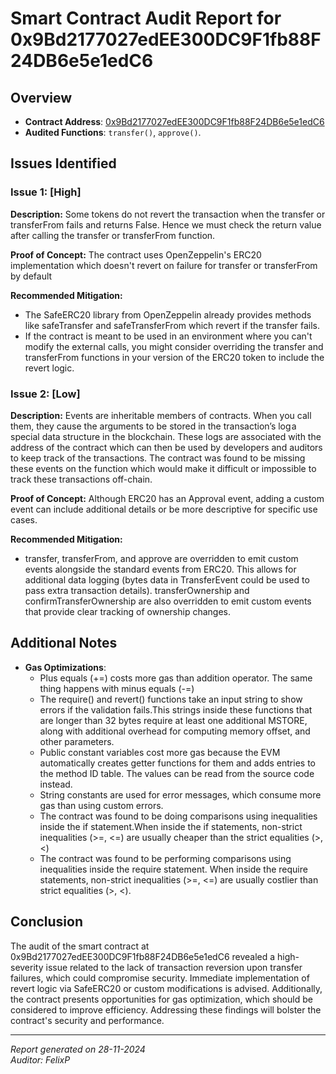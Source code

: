# Smart Contract Audit Report for 0x9Bd2177027edEE300DC9F1fb88F24DB6e5e1edC6

## Overview
- **Contract Address**: [0x9Bd2177027edEE300DC9F1fb88F24DB6e5e1edC6](https://etherscan.io/address/0x9Bd2177027edEE300DC9F1fb88F24DB6e5e1edC6)
- **Audited Functions**: `transfer()`, `approve()`.

## Issues Identified

### Issue 1: [High]
**Description:** 
Some tokens do not revert the transaction when the transfer or transferFrom fails and returns False. Hence we must check the return value after calling the transfer or transferFrom function.

**Proof of Concept:** 
The contract uses OpenZeppelin's ERC20 implementation which doesn't revert on failure for transfer or transferFrom by default

**Recommended Mitigation:**
- The SafeERC20 library from OpenZeppelin already provides methods like safeTransfer and safeTransferFrom which revert if the transfer fails.
- If the contract is meant to be used in an environment where you can't modify the external calls, you might consider overriding the transfer and transferFrom functions in your version of the ERC20 token to include the revert logic.

### Issue 2: [Low]
**Description:** 
Events are inheritable members of contracts. When you call them, they cause the arguments to be stored in the transaction’s log a special data structure in the blockchain.
These logs are associated with the address of the contract which can then be used by developers and auditors to keep track of the transactions.
The contract was found to be missing these events on the function which would make it difficult or impossible to track these transactions off-chain.

**Proof of Concept:** 
Although ERC20 has an Approval event, adding a custom event can include additional details or be more descriptive for specific use cases.

**Recommended Mitigation:**
- transfer, transferFrom, and approve are overridden to emit custom events alongside the standard events from ERC20. This allows for additional data logging (bytes data in TransferEvent could be used to pass extra transaction details).
transferOwnership and confirmTransferOwnership are also overridden to emit custom events that provide clear tracking of ownership changes.


## Additional Notes

- **Gas Optimizations**: 
  - Plus equals (+=) costs more gas than addition operator. The same thing happens with minus equals (-=)
  -	The require() and revert() functions take an input string to show errors if the validation fails.This strings inside these functions that are longer than 32 bytes require at least one additional MSTORE, along with additional overhead for computing memory offset, and other parameters.
  - Public constant variables cost more gas because the EVM automatically creates getter functions for them and adds entries to the method ID table. The values can be read from the source code instead. 
  - String constants are used for error messages, which consume more gas than using custom errors. 
  - The contract was found to be doing comparisons using inequalities inside the if statement.When inside the if statements, non-strict inequalities (>=, <=) are usually cheaper than the strict equalities (>, <)
  - The contract was found to be performing comparisons using inequalities inside the require statement. When inside the require statements, non-strict inequalities (>=, <=) are usually costlier than strict equalities (>, <).


## Conclusion

The audit of the smart contract at 0x9Bd2177027edEE300DC9F1fb88F24DB6e5e1edC6 revealed a high-severity issue related to the lack of transaction reversion upon transfer failures, which could compromise security. Immediate implementation of revert logic via SafeERC20 or custom modifications is advised. Additionally, the contract presents opportunities for gas optimization, which should be considered to improve efficiency. Addressing these findings will bolster the contract's security and performance. 

---

*Report generated on 28-11-2024*  
*Auditor: FelixP*